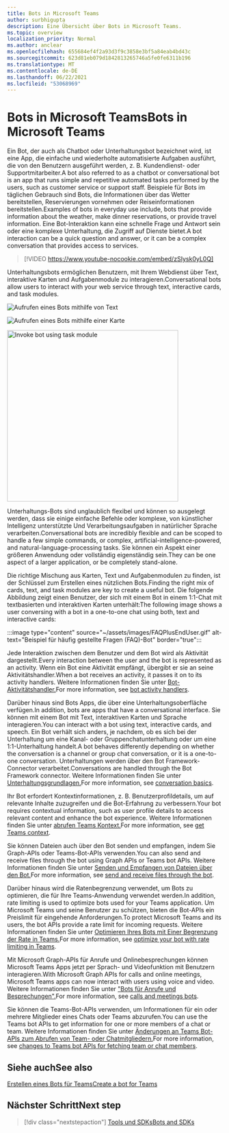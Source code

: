 ```yaml
---
title: Bots in Microsoft Teams
author: surbhigupta
description: Eine Übersicht über Bots in Microsoft Teams.
ms.topic: overview
localization_priority: Normal
ms.author: anclear
ms.openlocfilehash: 655684ef4f2a93d3f9c3858e3bf5a84eab4bd43c
ms.sourcegitcommit: 623d81eb079d1842813265746a5fe0fe6311b196
ms.translationtype: MT
ms.contentlocale: de-DE
ms.lasthandoff: 06/22/2021
ms.locfileid: "53068969"
---
```

# <a name="bots-in-microsoft-teams"></a><span data-ttu-id="5d0f7-103">Bots in Microsoft Teams</span><span class="sxs-lookup"><span data-stu-id="5d0f7-103">Bots in Microsoft Teams</span></span>

<span data-ttu-id="5d0f7-104">Ein Bot, der auch als Chatbot oder Unterhaltungsbot bezeichnet wird, ist eine App, die einfache und wiederholte automatisierte Aufgaben ausführt, die von den Benutzern ausgeführt werden, z. B. Kundendienst- oder Supportmitarbeiter.</span><span class="sxs-lookup"><span data-stu-id="5d0f7-104">A bot also referred to as a chatbot or conversational bot is an app that runs simple and repetitive automated tasks performed by the users, such as customer service or support staff.</span></span> <span data-ttu-id="5d0f7-105">Beispiele für Bots im täglichen Gebrauch sind Bots, die Informationen über das Wetter bereitstellen, Reservierungen vornehmen oder Reiseinformationen bereitstellen.</span><span class="sxs-lookup"><span data-stu-id="5d0f7-105">Examples of bots in everyday use include, bots that provide information about the weather, make dinner reservations, or provide travel information.</span></span> <span data-ttu-id="5d0f7-106">Eine Bot-Interaktion kann eine schnelle Frage und Antwort sein oder eine komplexe Unterhaltung, die Zugriff auf Dienste bietet.</span><span class="sxs-lookup"><span data-stu-id="5d0f7-106">A bot interaction can be a quick question and answer, or it can be a complex conversation that provides access to services.</span></span>

> [!VIDEO https://www.youtube-nocookie.com/embed/zSIysk0yL0Q]

<span data-ttu-id="5d0f7-107">Unterhaltungsbots ermöglichen Benutzern, mit Ihrem Webdienst über Text, interaktive Karten und Aufgabenmodule zu interagieren.</span><span class="sxs-lookup"><span data-stu-id="5d0f7-107">Conversational bots allow users to interact with your web service through text, interactive cards, and task modules.</span></span>

![Aufrufen eines Bots mithilfe von Text](~/assets/images/invokebotwithtext.png)

![Aufrufen eines Bots mithilfe einer Karte](~/assets/images/invokebotwithcard.png)

<img src="~/assets/images/task-module-example.png" alt="Invoke bot using task module" width="400"/>

<span data-ttu-id="5d0f7-110">Unterhaltungs-Bots sind unglaublich flexibel und können so ausgelegt werden, dass sie einige einfache Befehle oder komplexe, von künstlicher Intelligenz unterstützte Und Verarbeitungsaufgaben in natürlicher Sprache verarbeiten.</span><span class="sxs-lookup"><span data-stu-id="5d0f7-110">Conversational bots are incredibly flexible and can be scoped to handle a few simple commands, or complex, artificial-intelligence-powered, and natural-language-processing tasks.</span></span> <span data-ttu-id="5d0f7-111">Sie können ein Aspekt einer größeren Anwendung oder vollständig eigenständig sein.</span><span class="sxs-lookup"><span data-stu-id="5d0f7-111">They can be one aspect of a larger application, or be completely stand-alone.</span></span>

<span data-ttu-id="5d0f7-112">Die richtige Mischung aus Karten, Text und Aufgabenmodulen zu finden, ist der Schlüssel zum Erstellen eines nützlichen Bots.</span><span class="sxs-lookup"><span data-stu-id="5d0f7-112">Finding the right mix of cards, text, and task modules are key to create a useful bot.</span></span> <span data-ttu-id="5d0f7-113">Die folgende Abbildung zeigt einen Benutzer, der sich mit einem Bot in einem 1:1-Chat mit textbasierten und interaktiven Karten unterhält:</span><span class="sxs-lookup"><span data-stu-id="5d0f7-113">The following image shows a user conversing with a bot in a one-to-one chat using both, text and interactive cards:</span></span>

:::image type="content" source="~/assets/images/FAQPlusEndUser.gif" alt-text="Beispiel für häufig gestellte Fragen (FAQ)-Bot" border="true":::

<span data-ttu-id="5d0f7-115">Jede Interaktion zwischen dem Benutzer und dem Bot wird als Aktivität dargestellt.</span><span class="sxs-lookup"><span data-stu-id="5d0f7-115">Every interaction between the user and the bot is represented as an activity.</span></span> <span data-ttu-id="5d0f7-116">Wenn ein Bot eine Aktivität empfängt, übergibt er sie an seine Aktivitätshandler.</span><span class="sxs-lookup"><span data-stu-id="5d0f7-116">When a bot receives an activity, it passes it on to its activity handlers.</span></span> <span data-ttu-id="5d0f7-117">Weitere Informationen finden Sie unter [Bot-Aktivitätshandler.](~/bots/bot-basics.md)</span><span class="sxs-lookup"><span data-stu-id="5d0f7-117">For more information, see [bot activity handlers](~/bots/bot-basics.md).</span></span> 

<span data-ttu-id="5d0f7-118">Darüber hinaus sind Bots Apps, die über eine Unterhaltungsoberfläche verfügen.</span><span class="sxs-lookup"><span data-stu-id="5d0f7-118">In addition, bots are apps that have a conversational interface.</span></span> <span data-ttu-id="5d0f7-119">Sie können mit einem Bot mit Text, interaktiven Karten und Sprache interagieren.</span><span class="sxs-lookup"><span data-stu-id="5d0f7-119">You can interact with a bot using text, interactive cards, and speech.</span></span> <span data-ttu-id="5d0f7-120">Ein Bot verhält sich anders, je nachdem, ob es sich bei der Unterhaltung um eine Kanal- oder Gruppenchatunterhaltung oder um eine 1:1-Unterhaltung handelt.</span><span class="sxs-lookup"><span data-stu-id="5d0f7-120">A bot behaves differently depending on whether the conversation is a channel or group chat conversation, or it is a one-to-one conversation.</span></span> <span data-ttu-id="5d0f7-121">Unterhaltungen werden über den Bot Framework-Connector verarbeitet.</span><span class="sxs-lookup"><span data-stu-id="5d0f7-121">Conversations are handled through the Bot Framework connector.</span></span> <span data-ttu-id="5d0f7-122">Weitere Informationen finden Sie unter [Unterhaltungsgrundlagen.](~/bots/how-to/conversations/conversation-basics.md)</span><span class="sxs-lookup"><span data-stu-id="5d0f7-122">For more information, see [conversation basics](~/bots/how-to/conversations/conversation-basics.md).</span></span>

<span data-ttu-id="5d0f7-123">Ihr Bot erfordert Kontextinformationen, z. B. Benutzerprofildetails, um auf relevante Inhalte zuzugreifen und die Bot-Erfahrung zu verbessern.</span><span class="sxs-lookup"><span data-stu-id="5d0f7-123">Your bot requires contextual information, such as user profile details to access relevant content and enhance the bot experience.</span></span> <span data-ttu-id="5d0f7-124">Weitere Informationen finden Sie unter [abrufen Teams Kontext.](~/bots/how-to/get-teams-context.md)</span><span class="sxs-lookup"><span data-stu-id="5d0f7-124">For more information, see [get Teams context](~/bots/how-to/get-teams-context.md).</span></span> 

<span data-ttu-id="5d0f7-125">Sie können Dateien auch über den Bot senden und empfangen, indem Sie Graph-APIs oder Teams-Bot-APIs verwenden.</span><span class="sxs-lookup"><span data-stu-id="5d0f7-125">You can also send and receive files through the bot using Graph APIs or Teams bot APIs.</span></span> <span data-ttu-id="5d0f7-126">Weitere Informationen finden Sie unter [Senden und Empfangen von Dateien über den Bot.](~/bots/how-to/bots-filesv4.md)</span><span class="sxs-lookup"><span data-stu-id="5d0f7-126">For more information, see [send and receive files through the bot](~/bots/how-to/bots-filesv4.md).</span></span>

<span data-ttu-id="5d0f7-127">Darüber hinaus wird die Ratenbegrenzung verwendet, um Bots zu optimieren, die für Ihre Teams-Anwendung verwendet werden.</span><span class="sxs-lookup"><span data-stu-id="5d0f7-127">In addition, rate limiting is used to optimize bots used for your Teams application.</span></span> <span data-ttu-id="5d0f7-128">Um Microsoft Teams und seine Benutzer zu schützen, bieten die Bot-APIs ein Preislimit für eingehende Anforderungen.</span><span class="sxs-lookup"><span data-stu-id="5d0f7-128">To protect Microsoft Teams and its users, the bot APIs provide a rate limit for incoming requests.</span></span> <span data-ttu-id="5d0f7-129">Weitere Informationen finden Sie unter [Optimieren Ihres Bots mit Einer Begrenzung der Rate in Teams.](~/bots/how-to/rate-limit.md)</span><span class="sxs-lookup"><span data-stu-id="5d0f7-129">For more information, see [optimize your bot with rate limiting in Teams](~/bots/how-to/rate-limit.md).</span></span>

<span data-ttu-id="5d0f7-130">Mit Microsoft Graph-APIs für Anrufe und Onlinebesprechungen können Microsoft Teams Apps jetzt per Sprach- und Videofunktion mit Benutzern interagieren.</span><span class="sxs-lookup"><span data-stu-id="5d0f7-130">With Microsoft Graph APIs for calls and online meetings, Microsoft Teams apps can now interact with users using voice and video.</span></span> <span data-ttu-id="5d0f7-131">Weitere Informationen finden Sie unter ["Bots für Anrufe und Besprechungen".](~/bots/calls-and-meetings/calls-meetings-bots-overview.md)</span><span class="sxs-lookup"><span data-stu-id="5d0f7-131">For more information, see [calls and meetings bots](~/bots/calls-and-meetings/calls-meetings-bots-overview.md).</span></span> 

<span data-ttu-id="5d0f7-132">Sie können die Teams-Bot-APIs verwenden, um Informationen für ein oder mehrere Mitglieder eines Chats oder Teams abzurufen.</span><span class="sxs-lookup"><span data-stu-id="5d0f7-132">You can use the Teams bot APIs to get information for one or more members of a chat or team.</span></span> <span data-ttu-id="5d0f7-133">Weitere Informationen finden Sie unter [Änderungen an Teams Bot-APIs zum Abrufen von Team- oder Chatmitgliedern.](~/resources/team-chat-member-api-changes.md)</span><span class="sxs-lookup"><span data-stu-id="5d0f7-133">For more information, see [changes to Teams bot APIs for fetching team or chat members](~/resources/team-chat-member-api-changes.md).</span></span>

## <a name="see-also"></a><span data-ttu-id="5d0f7-134">Siehe auch</span><span class="sxs-lookup"><span data-stu-id="5d0f7-134">See also</span></span>

[<span data-ttu-id="5d0f7-135">Erstellen eines Bots für Teams</span><span class="sxs-lookup"><span data-stu-id="5d0f7-135">Create a bot for Teams</span></span>](~/bots/how-to/create-a-bot-for-teams.md)

## <a name="next-step"></a><span data-ttu-id="5d0f7-136">Nächster Schritt</span><span class="sxs-lookup"><span data-stu-id="5d0f7-136">Next step</span></span>

> [!div class="nextstepaction"]
> [<span data-ttu-id="5d0f7-137">Tools und SDKs</span><span class="sxs-lookup"><span data-stu-id="5d0f7-137">Bots and SDKs</span></span>](~/bots/bot-features.md)
